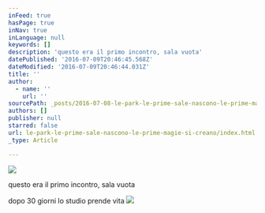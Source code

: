 ```yaml
---
inFeed: true
hasPage: true
inNav: true
inLanguage: null
keywords: []
description: 'questo era il primo incontro, sala vuota'
datePublished: '2016-07-09T20:46:45.568Z'
dateModified: '2016-07-09T20:46:44.031Z'
title: ''
author:
  - name: ''
    url: ''
sourcePath: _posts/2016-07-08-le-park-le-prime-sale-nascono-le-prime-magie-si-creano.md
authors: []
publisher: null
starred: false
url: le-park-le-prime-sale-nascono-le-prime-magie-si-creano/index.html
_type: Article

---
```

![](https://the-grid-user-content.s3-us-west-2.amazonaws.com/e81b709d-e7ba-4502-ab8a-4d2ab261db59.jpg)

questo era il primo incontro, sala vuota

dopo 30 giorni lo studio prende vita
![](https://the-grid-user-content.s3-us-west-2.amazonaws.com/006078f2-1004-4718-b264-c00344f9eec1.jpg)